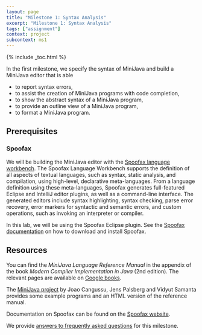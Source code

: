 ```yaml
---
layout: page
title: "Milestone 1: Syntax Analysis"
excerpt: "Milestone 1: Syntax Analysis"
tags: ["assignment"]
context: project
subcontext: ms1
---
```


{% include _toc.html %}

In the first milestone, we specify the syntax of MiniJava and build a MiniJava editor that is able

* to report syntax errors,
* to assist the creation of MiniJava programs with code completion,
* to show the abstract syntax of a MiniJava program,
* to provide an outline view of a MiniJava program,
* to format a MiniJava program.

## Prerequisites

### Spoofax

We will be building the MiniJava editor with the [Spoofax language workbench](http://spoofax.org).
The Spoofax Language Workbench supports the definition of all aspects of textual languages, such as syntax, static analysis, and compilation, using high-level, declarative meta-languages.
From a language definition using these meta-languages, Spoofax generates full-featured Eclipse and IntelliJ editor plugins, as well as a command-line interface.
The generated editors include syntax highlighting, syntax checking, parse error recovery, error markers for syntactic and semantic errors, and custom operations, such as invoking an interpreter or compiler.

In this lab, we will be using the Spoofax Eclipse plugin.
See the [Spoofax documentation](/documentation/spoofax.html#downloading) on how to download and install Spoofax.

## Resources

You can find the *MiniJava Language Reference Manual* in the appendix of the book *Modern Compiler Implementation in Java* (2nd edition).
The relevant pages are available on [Google books](http://books.google.com/books?id=JNs6fWkJZbAC&pg=PA484).

The [MiniJava project](http://www.cambridge.org/us/features/052182060X/) by Joao Cangussu, Jens Palsberg and Vidyut Samanta provides some example programs and an HTML version of the reference manual.

Documentation on Spoofax can be found on the [Spoofax website](http://spoofax.org).

We provide [answers to frequently asked questions](faq) for this milestone.
